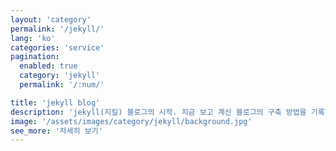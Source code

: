 ```yaml
---
layout: 'category'
permalink: '/jekyll/'
lang: 'ko'
categories: 'service'
pagination:
  enabled: true
  category: 'jekyll'
  permalink: '/:num/'

title: 'jekyll blog'
description: 'jekyll(지킬) 블로그의 시작. 지금 보고 계신 블로그의 구축 방법을 기록한 내용입니다. 깃헙 페이지에 jekyll로 만든 사이트를 업로드하여 블로그를 시작해 보자.'
image: '/assets/images/category/jekyll/background.jpg'
see_more: '자세히 보기'
---
```

